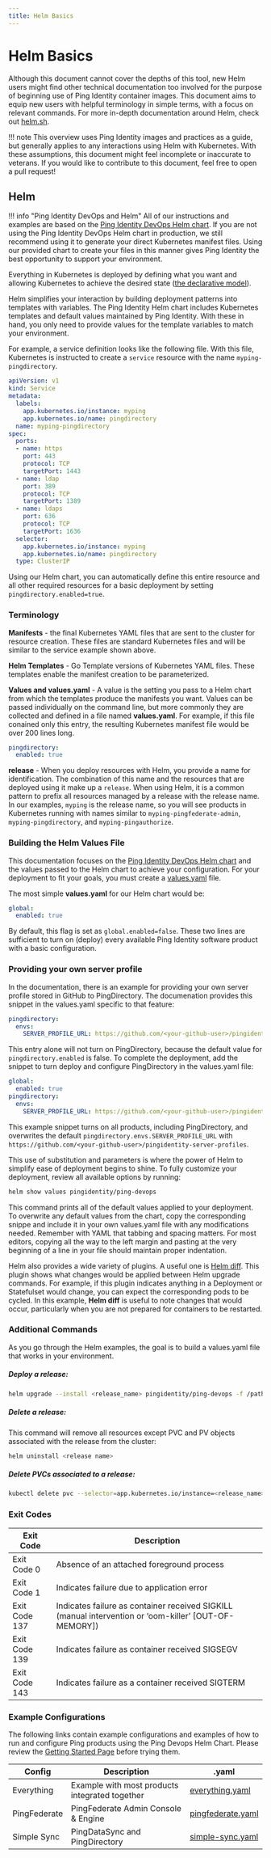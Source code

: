```yaml
---
title: Helm Basics
---
```


# Helm Basics

Although this document cannot cover the depths of this tool, new Helm users might find other technical documentation too involved for the purpose of beginning use of Ping Identity container images. This document aims to equip new users with helpful terminology in simple terms, with a focus on relevant commands. For more in-depth documentation around Helm, check out [helm.sh](https://helm.sh).

!!! note
    This overview uses Ping Identity images and practices as a guide, but generally applies to any interactions using Helm with Kubernetes. With these assumptions, this document might feel incomplete or inaccurate to veterans. If you would like to contribute to this document, feel free to open a pull request!

## Helm

!!! info "Ping Identity DevOps and Helm"
    All of our instructions and examples are based on the [Ping Identity DevOps Helm chart](https://helm.pingidentity.com). If you are not using the Ping Identity DevOps Helm chart in production, we still recommend using it to generate your direct Kubernetes manifest files. Using our provided chart to create your files in this manner gives Ping Identity the best opportunity to support your environment.

Everything in Kubernetes is deployed by defining what you want and allowing Kubernetes to achieve the desired state ([the declarative model](https://kubernetes.io/docs/tasks/manage-kubernetes-objects/declarative-config/)).

Helm simplifies your interaction by building deployment patterns into templates with variables. The Ping Identity Helm chart includes Kubernetes templates and default values maintained by Ping Identity. With these in hand, you only need to provide values for the template variables to match your environment.

For example, a service definition looks like the following file. With this file, Kubernetes is instructed to create a `service` resource with the name `myping-pingdirectory`.

```yaml
apiVersion: v1
kind: Service
metadata:
  labels:
    app.kubernetes.io/instance: myping
    app.kubernetes.io/name: pingdirectory
  name: myping-pingdirectory
spec:
  ports:
  - name: https
    port: 443
    protocol: TCP
    targetPort: 1443
  - name: ldap
    port: 389
    protocol: TCP
    targetPort: 1389
  - name: ldaps
    port: 636
    protocol: TCP
    targetPort: 1636
  selector:
    app.kubernetes.io/instance: myping
    app.kubernetes.io/name: pingdirectory
  type: ClusterIP
```

Using our Helm chart, you can automatically define this entire resource and all other required resources for a basic deployment by setting `pingdirectory.enabled=true`.

### Terminology

**Manifests** - the final Kubernetes YAML files that are sent to the cluster for resource creation. These files are standard Kubernetes files and will be similar to the service example shown above.

**Helm Templates** - Go Template versions of Kubernetes YAML files. These templates enable the manifest creation to be parameterized.

**Values and values.yaml** - A value is the setting you pass to a Helm chart from which the templates produce the manifests you want. Values can be passed individually on the command line, but more commonly they are collected and defined in a file named **values.yaml**.  For example, if this file conained only this entry, the resulting Kubernetes manifest file would be over 200 lines long.


  ```yaml
  pingdirectory:
    enabled: true
  ```

**release** - When you deploy resources with Helm, you provide a name for identification. The combination of this name and the resources that are deployed using it make up a `release`. When using Helm, it is a common pattern to prefix all resources managed by a release with the release name. In our examples, `myping` is the release name, so you will see products in Kubernetes running with names similar to `myping-pingfederate-admin`, `myping-pingdirectory`, and `myping-pingauthorize`.

### Building the Helm Values File

This documentation focuses on the [Ping Identity DevOps Helm chart](https://github.com/pingidentity/helm-charts) and the values passed to the Helm chart to achieve your configuration. For your deployment to fit your goals, you must create a [values.yaml](https://helm.sh/docs/chart_template_guide/values_files/) file.

The most simple **values.yaml** for our Helm chart would be:

```yaml
global:
  enabled: true
```

By default, this flag is set as `global.enabled=false`. These two lines are sufficient to turn on (deploy) every available Ping Identity software product with a basic configuration.

### Providing your own server profile

In the documentation, there is an example for providing your own server profile stored in GitHub to PingDirectory.  The documenation provides this snippet in the values.yaml specific to that feature:

```yaml
pingdirectory:
  envs:
    SERVER_PROFILE_URL: https://github.com/<your-github-user>/pingidentity-server-profiles
```

This entry alone will not turn on PingDirectory, because the default value for `pingdirectory.enabled` is false. To complete the deployment, add the snippet to turn deploy and configure PingDirectory in the values.yaml file:

```yaml
global:
  enabled: true
pingdirectory:
  envs:
    SERVER_PROFILE_URL: https://github.com/<your-github-user>/pingidentity-server-profiles
```

This example snippet turns on all products, including PingDirectory, and overwrites the default `pingdirectory.envs.SERVER_PROFILE_URL` with `https://github.com/<your-github-user>/pingidentity-server-profiles`.

This use of substitution and parameters is where the power of Helm to simplify ease of deployment begins to shine. To fully customize your deployment, review all available options by running:

  ```sh
  helm show values pingidentity/ping-devops
  ```

This command prints all of the default values applied to your deployment. To overwrite any default values from the chart, copy the corresponding snippe and include it in your own values.yaml file with any modifications needed. Remember with YAML that tabbing and spacing matters. For most editors, copying all the way to the left margin and pasting at the very beginning of a line in your file should maintain proper indentation.

Helm also provides a wide variety of plugins. A useful one is [Helm diff](https://github.com/databus23/helm-diff).  This plugin shows what changes would be applied between Helm upgrade commands. For example, if this plugin indicates anything in a Deployment or Statefulset would change, you can expect the corresponding pods to be cycled. In this example, **Helm diff** is useful to note changes that would occur, particularly when you are not prepared for containers to be restarted.

### Additional Commands

As you go through the Helm examples, the goal is to build a values.yaml file that works in your environment.

##### Deploy a release:

  ```sh
  helm upgrade --install <release_name> pingidentity/ping-devops -f /path/to/values.yaml
  ```

##### Delete a release:

This command will remove all resources except PVC and PV objects associated with the release from the cluster:

  ```sh
  helm uninstall <release name>
  ```

##### Delete PVCs associated to a release:

  ```sh
  kubectl delete pvc --selector=app.kubernetes.io/instance=<release_name>
  ```

### Exit Codes

| Exit Code | Description |
|---|---|
| Exit Code 0 | Absence of an attached foreground process|
| Exit Code 1 | Indicates failure due to application error |
| Exit Code 137 | Indicates failure as container received SIGKILL (manual intervention or ‘oom-killer’ [OUT-OF-MEMORY]) |
| Exit Code 139 | Indicates failure as container received SIGSEGV |
| Exit Code 143 | Indicates failure as a container received SIGTERM |

### Example Configurations

The following links contain example configurations and examples of how to run and configure Ping products using the Ping Devops Helm Chart. Please review the [Getting Started Page](../get-started/introduction.md) before trying them.

| Config       | Description                                    | .yaml                                  |
| ------------ | ---------------------------------------------- | -------------------------------------- |
| Everything   | Example with most products integrated together | [everything.yaml](https://helm.pingidentity.com/examples/everything.yaml)     |
| PingFederate | PingFederate Admin Console & Engine            | [pingfederate.yaml](https://helm.pingidentity.com/examples/pingfederate.yaml) |
| Simple Sync  | PingDataSync and PingDirectory                 | [simple-sync.yaml](https://helm.pingidentity.com/examples/simple-sync.yaml)   |

